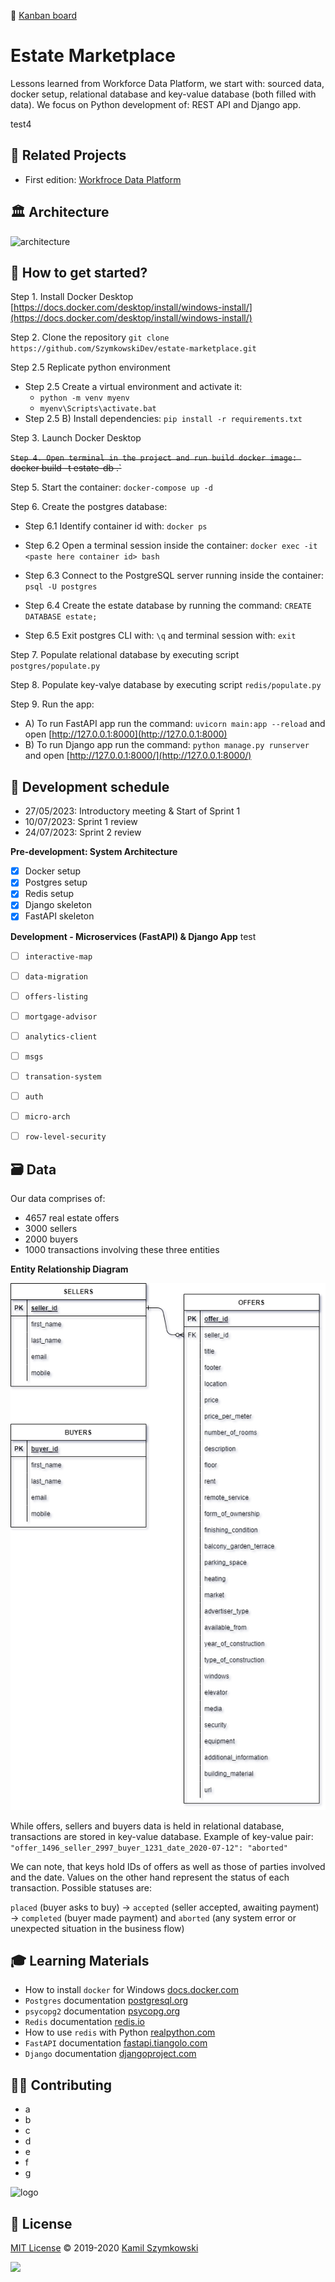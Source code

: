 🔗 [Kanban board](https://github.com/users/SzymkowskiDev/projects/10/views/1)

# Estate Marketplace
Lessons learned from Workforce Data Platform, we start with: sourced data, docker setup, relational database and key-value database (both filled with data). We focus on Python development of: REST API and Django app.

test4

## 🔗 Related Projects
* First edition: [Workfroce Data Platform](https://github.com/SzymkowskiDev/workforce-data-platform)


## 🏛️ Architecture
![architecture](https://github.com/SzymkowskiDev/estate-marketplace/blob/main/assets/arch.png?raw=true)


## 🚀 How to get started?
Step 1. Install Docker Desktop [https://docs.docker.com/desktop/install/windows-install/](https://docs.docker.com/desktop/install/windows-install/)

Step 2. Clone the repository `git clone https://github.com/SzymkowskiDev/estate-marketplace.git`

Step 2.5 Replicate python environment
- Step 2.5 Create a virtual environment and activate it: 
    - `python -m venv myenv`
    - `myenv\Scripts\activate.bat`
- Step 2.5 B) Install dependencies: `pip install -r requirements.txt`

Step 3. Launch Docker Desktop

~~`Step 4. Open terminal in the project and run build docker image: `docker build -t estate-db .`~~

Step 5. Start the container: `docker-compose up -d`

Step 6. Create the postgres database:

- Step 6.1 Identify container id with: `docker ps` 

- Step 6.2 Open a terminal session inside the container: `docker exec -it <paste here container id> bash`

- Step 6.3 Connect to the PostgreSQL server running inside the container: `psql -U postgres`

- Step 6.4 Create the estate database by running the command: `CREATE DATABASE estate;`

- Step 6.5 Exit postgres CLI with: `\q` and terminal session with: `exit`

Step 7. Populate relational database by executing script `postgres/populate.py`

Step 8. Populate key-valye database by executing script `redis/populate.py`

Step 9. Run the app:
- A) To run FastAPI app run the command: `uvicorn main:app --reload` and open [http://127.0.0.1:8000](http://127.0.0.1:8000)
- B) To run Django app run the command: `python manage.py runserver` and open [http://127.0.0.1:8000/](http://127.0.0.1:8000/) 


## 📅 Development schedule

- 27/05/2023: Introductory meeting & Start of Sprint 1
- 10/07/2023: Sprint 1 review
- 24/07/2023: Sprint 2 review

**Pre-development: System Architecture**

- [x] Docker setup
- [x] Postgres setup
- [x] Redis setup
- [x] Django skeleton
- [x] FastAPI skeleton

**Development - Microservices (FastAPI) & Django App**
test
- [ ] `interactive-map`
- [ ] `data-migration`
- [ ] `offers-listing`
- [ ] `mortgage-advisor`
- [ ] `analytics-client`
- [ ] `msgs`
- [ ] `transation-system`
- [ ] `auth`
- [ ] `micro-arch`
- [ ] `row-level-security`


## 🗃️ Data
Our data comprises of:
- 4657 real estate offers
- 3000 sellers
- 2000 buyers
- 1000 transactions involving these three entities

__Entity Relationship Diagram__

![erd](https://github.com/SzymkowskiDev/estate-marketplace/blob/main/assets/erd.PNG?raw=true)

While offers, sellers and buyers data is held in relational database, transactions are stored in key-value database. Example of key-value pair: ``"offer_1496_seller_2997_buyer_1231_date_2020-07-12": "aborted"``

We can note, that keys hold IDs of offers as well as those of parties involved and the date. Values on the other hand represent the status of each transaction. Possible statuses are: 

`placed` (buyer asks to buy) -> `accepted` (seller accepted, awaiting payment) -> `completed` (buyer made payment) and `aborted` (any system error or unexpected situation in the business flow)


## 🎓 Learning Materials
* How to install `docker` for Windows [docs.docker.com](https://docs.docker.com/desktop/install/windows-install/)
* `Postgres` documentation [postgresql.org](https://www.postgresql.org/)
* `psycopg2` documentation [psycopg.org](https://www.psycopg.org/docs/)
* `Redis` documentation [redis.io](https://redis.io/)
* How to use `redis` with Python [realpython.com](https://realpython.com/python-redis/)
* `FastAPI` documentation [fastapi.tiangolo.com](https://fastapi.tiangolo.com/)
* `Django` documentation [djangoproject.com](https://www.djangoproject.com/)


## 👨‍💻 Contributing
- a
- b
- c
- d
- e
- f
- g

![logo](https://github.com/SzymkowskiDev/estate-marketplace/blob/main/assets/logo.png?raw=true)

## 📄 License
[MIT License](https://choosealicense.com/licenses/mit/) ©️ 2019-2020 [Kamil Szymkowski](https://github.com/SzymkowskiDev "Get in touch!")

[![](https://img.shields.io/badge/license-MIT-green?style=plastic)](https://choosealicense.com/licenses/mit/)
